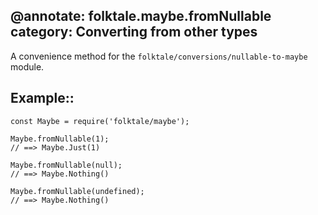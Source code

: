@annotate: folktale.maybe.fromNullable
category: Converting from other types
---

A convenience method for the `folktale/conversions/nullable-to-maybe` module.

## Example::

    const Maybe = require('folktale/maybe');
    
    Maybe.fromNullable(1);
    // ==> Maybe.Just(1)
    
    Maybe.fromNullable(null);
    // ==> Maybe.Nothing()
    
    Maybe.fromNullable(undefined);
    // ==> Maybe.Nothing()
